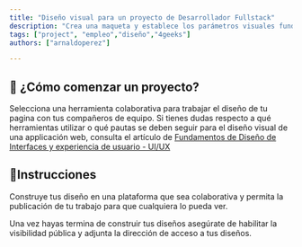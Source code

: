 ```yaml
---
title: "Diseño visual para un proyecto de Desarrollador Fullstack"
description: "Crea una maqueta y establece los parámetros visuales fundamentales que orientarán el desarrollo de tu aplicación web fullstack"
tags: ["project", "empleo","diseño","4geeks"]
authors: ["arnaldoperez"]

---
```


<onlyfor saas="true" withBanner="true">

## 🌱 ¿Cómo comenzar un proyecto?

Selecciona una herramienta colaborativa para trabajar el diseño de tu pagina con tus compañeros de equipo. Si tienes dudas respecto a qué herramientas utilizar o qué pautas se deben seguir para el diseño visual de una applicación web, consulta el artículo de [Fundamentos de Diseño de Interfaces y experiencia de usuario - UI/UX](https://4geeks.com/es/lesson/fundamentos-diseno-interfaces-experiencia-usuarios-uiux)

</onlyfor>

## 📝Instrucciones

Construye tus diseño en una plataforma que sea colaborativa y permita la publicación de tu trabajo para que cualquiera lo pueda ver.

Una vez hayas termina de construir tus diseños asegúrate de habilitar la visibilidad pública y adjunta la dirección de acceso a tus diseños.
